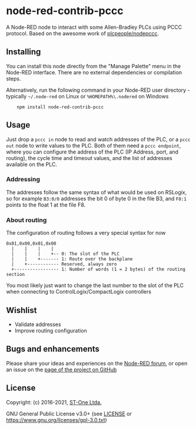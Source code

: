 # node-red-contrib-pccc

A Node-RED node to interact with some Allen-Bradley PLCs using PCCC protocol.
Based on the awesome work of [plcpeople/nodepccc](https://github.com/plcpeople/nodepccc).


## Installing

You can install this node directly from the "Manage Palette" menu in the Node-RED interface. There are no external dependencies or compilation steps.

Alternatively, run the following command in your Node-RED user directory - typically `~/.node-red` on Linux or `%HOMEPATH%\.nodered` on Windows

        npm install node-red-contrib-pccc


## Usage

Just drop a `pccc in` node to read and watch addresses of the PLC, or a `pccc out` node to write values to the PLC. Both of them need a `pccc endpoint`, where you can configure the address of the PLC (IP Address, port, and routing), the cycle time and timeout values, and the list of addresses available on the PLC.


### Addressing

The addresses follow the same syntax of what would be used on RSLogix, so for example `B3:0/0` addresses the bit 0 of byte 0 in the file B3, and `F8:1` points to the float 1 at the file F8.


### About routing

The configuration of routing follows a very special syntax for now

    0x01,0x00,0x01,0x00
      |    |    |    |
      |    |    |    +-- 0: The slot of the PLC
      |    |    +------- 1: Route over the backplane
      |    +------------ Reserved, always zero
      +----------------- 1: Number of words (1 = 2 bytes) of the routing section

You most likely just want to change the last number to the slot of the PLC when connecting to ControlLogix/CompactLogix controllers


## Wishlist
- Validate addresses
- Improve routing configuration


## Bugs and enhancements

Please share your ideas and experiences on the [Node-RED forum](https://discourse.nodered.org/), or open an issue on the [page of the project on GitHub](https://github.com/st-one-io/node-red-contrib-pccc)


## License
Copyright: (c) 2016-2021, [ST-One Ltda.](https://st-one.io)

GNU General Public License v3.0+ (see [LICENSE](LICENSE) or https://www.gnu.org/licenses/gpl-3.0.txt)
